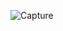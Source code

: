 ![Capture](https://user-images.githubusercontent.com/107040611/203860512-20998954-c325-4e2c-b0fb-2180d3ce77a3.JPG)
